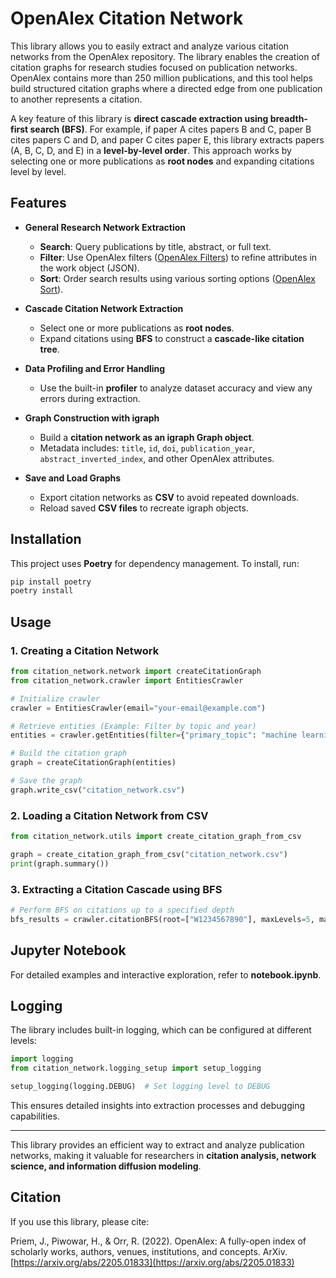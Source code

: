 # OpenAlex Citation Network

This library allows you to easily extract and analyze various citation networks from the OpenAlex repository. The library enables the creation of citation graphs for research studies focused on publication networks. OpenAlex contains more than 250 million publications, and this tool helps build structured citation graphs where a directed edge from one publication to another represents a citation.

A key feature of this library is **direct cascade extraction using breadth-first search (BFS)**. For example, if paper A cites papers B and C, paper B cites papers C and D, and paper C cites paper E, this library extracts papers (A, B, C, D, and E) in a **level-by-level order**. This approach works by selecting one or more publications as **root nodes** and expanding citations level by level.

## Features

- **General Research Network Extraction**

  - **Search**: Query publications by title, abstract, or full text.
  - **Filter**: Use OpenAlex filters ([OpenAlex Filters](https://docs.openalex.org/api-entities/works/filter-works)) to refine attributes in the work object (JSON).
  - **Sort**: Order search results using various sorting options ([OpenAlex Sort](https://docs.openalex.org/how-to-use-the-api/get-lists-of-entities/sort-entity-lists)).

- **Cascade Citation Network Extraction**
  - Select one or more publications as **root nodes**.
  - Expand citations using **BFS** to construct a **cascade-like citation tree**.
- **Data Profiling and Error Handling**
  - Use the built-in **profiler** to analyze dataset accuracy and view any errors during extraction.
- **Graph Construction with igraph**

  - Build a **citation network as an igraph Graph object**.
  - Metadata includes: `title`, `id`, `doi`, `publication_year`, `abstract_inverted_index`, and other OpenAlex attributes.

- **Save and Load Graphs**
  - Export citation networks as **CSV** to avoid repeated downloads.
  - Reload saved **CSV files** to recreate igraph objects.

## Installation

This project uses **Poetry** for dependency management. To install, run:

```bash
pip install poetry
poetry install
```

## Usage

### 1. Creating a Citation Network

```python
from citation_network.network import createCitationGraph
from citation_network.crawler import EntitiesCrawler

# Initialize crawler
crawler = EntitiesCrawler(email="your-email@example.com")

# Retrieve entities (Example: Filter by topic and year)
entities = crawler.getEntities(filter={"primary_topic": "machine learning", "publication_year": "2020"}, maxEntities=5000)

# Build the citation graph
graph = createCitationGraph(entities)

# Save the graph
graph.write_csv("citation_network.csv")
```

### 2. Loading a Citation Network from CSV

```python
from citation_network.utils import create_citation_graph_from_csv

graph = create_citation_graph_from_csv("citation_network.csv")
print(graph.summary())
```

### 3. Extracting a Citation Cascade using BFS

```python
# Perform BFS on citations up to a specified depth
bfs_results = crawler.citationBFS(root=["W1234567890"], maxLevels=5, maxNodes=10000)
```

## Jupyter Notebook

For detailed examples and interactive exploration, refer to **notebook.ipynb**.

## Logging

The library includes built-in logging, which can be configured at different levels:

```python
import logging
from citation_network.logging_setup import setup_logging

setup_logging(logging.DEBUG)  # Set logging level to DEBUG
```

This ensures detailed insights into extraction processes and debugging capabilities.

---

This library provides an efficient way to extract and analyze publication networks, making it valuable for researchers in **citation analysis, network science, and information diffusion modeling**.

## Citation

If you use this library, please cite:

Priem, J., Piwowar, H., & Orr, R. (2022). OpenAlex: A fully-open index of scholarly works, authors, venues, institutions, and concepts. ArXiv. [https://arxiv.org/abs/2205.01833](https://arxiv.org/abs/2205.01833)
